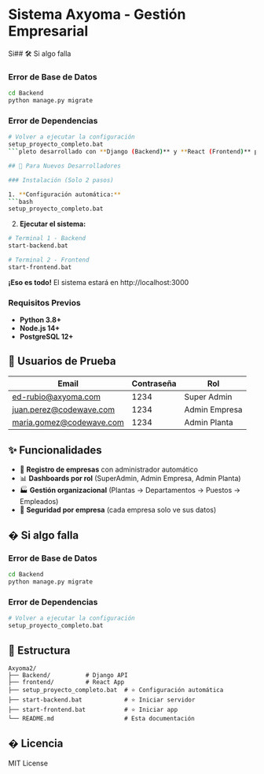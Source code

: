 # Sistema Axyoma - Gestión Empresarial

Si## 🛠️ Si algo falla

### Error de Base de Datos
```bash
cd Backend
python manage.py migrate
```

### Error de Dependencias
```bash
# Volver a ejecutar la configuración
setup_proyecto_completo.bat
```pleto desarrollado con **Django (Backend)** y **React (Frontend)** para la gestión de empresas, plantas, departamentos y empleados con diferentes niveles de administración.

## 🚀 Para Nuevos Desarrolladores

### Instalación (Solo 2 pasos)

1. **Configuración automática:**
```bash
setup_proyecto_completo.bat
```

2. **Ejecutar el sistema:**
```bash
# Terminal 1 - Backend
start-backend.bat

# Terminal 2 - Frontend  
start-frontend.bat
```

**¡Eso es todo!** El sistema estará en http://localhost:3000

### Requisitos Previos
- **Python 3.8+** 
- **Node.js 14+**
- **PostgreSQL 12+**

## 👥 Usuarios de Prueba

| Email | Contraseña | Rol |
|-------|------------|-----|
| ed-rubio@axyoma.com | 1234 | Super Admin |
| juan.perez@codewave.com | 1234 | Admin Empresa |
| maria.gomez@codewave.com | 1234 | Admin Planta |

## ✨ Funcionalidades

- 🏢 **Registro de empresas** con administrador automático
- 📊 **Dashboards por rol** (SuperAdmin, Admin Empresa, Admin Planta)
- 🏭 **Gestión organizacional** (Plantas → Departamentos → Puestos → Empleados)
- 🔐 **Seguridad por empresa** (cada empresa solo ve sus datos)

## �️ Si algo falla

### Error de Base de Datos
```bash
cd Backend
python manage.py migrate
```

### Error de Dependencias
```bash
# Volver a ejecutar la configuración
setup_proyecto_completo.bat
```

## 📁 Estructura

```
Axyoma2/
├── Backend/          # Django API
├── frontend/         # React App
├── setup_proyecto_completo.bat  # ⭐ Configuración automática
├── start-backend.bat            # ⭐ Iniciar servidor
├── start-frontend.bat           # ⭐ Iniciar app
└── README.md                    # Esta documentación
```

## � Licencia

MIT License
